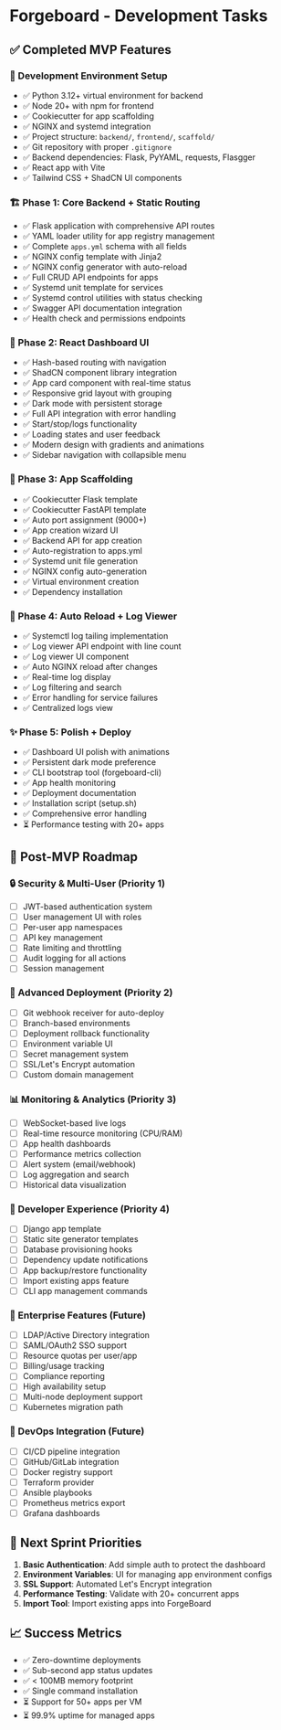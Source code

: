 # Forgeboard - Development Tasks

## ✅ Completed MVP Features

### 🔧 Development Environment Setup
- ✅ Python 3.12+ virtual environment for backend
- ✅ Node 20+ with npm for frontend
- ✅ Cookiecutter for app scaffolding
- ✅ NGINX and systemd integration
- ✅ Project structure: `backend/`, `frontend/`, `scaffold/`
- ✅ Git repository with proper `.gitignore`
- ✅ Backend dependencies: Flask, PyYAML, requests, Flasgger
- ✅ React app with Vite
- ✅ Tailwind CSS + ShadCN UI components

### 🏗 Phase 1: Core Backend + Static Routing
- ✅ Flask application with comprehensive API routes
- ✅ YAML loader utility for app registry management
- ✅ Complete `apps.yml` schema with all fields
- ✅ NGINX config template with Jinja2
- ✅ NGINX config generator with auto-reload
- ✅ Full CRUD API endpoints for apps
- ✅ Systemd unit template for services
- ✅ Systemd control utilities with status checking
- ✅ Swagger API documentation integration
- ✅ Health check and permissions endpoints

### 📱 Phase 2: React Dashboard UI
- ✅ Hash-based routing with navigation
- ✅ ShadCN component library integration
- ✅ App card component with real-time status
- ✅ Responsive grid layout with grouping
- ✅ Dark mode with persistent storage
- ✅ Full API integration with error handling
- ✅ Start/stop/logs functionality
- ✅ Loading states and user feedback
- ✅ Modern design with gradients and animations
- ✅ Sidebar navigation with collapsible menu

### 🎯 Phase 3: App Scaffolding
- ✅ Cookiecutter Flask template
- ✅ Cookiecutter FastAPI template
- ✅ Auto port assignment (9000+)
- ✅ App creation wizard UI
- ✅ Backend API for app creation
- ✅ Auto-registration to apps.yml
- ✅ Systemd unit file generation
- ✅ NGINX config auto-generation
- ✅ Virtual environment creation
- ✅ Dependency installation

### 🔄 Phase 4: Auto Reload + Log Viewer
- ✅ Systemctl log tailing implementation
- ✅ Log viewer API endpoint with line count
- ✅ Log viewer UI component
- ✅ Auto NGINX reload after changes
- ✅ Real-time log display
- ✅ Log filtering and search
- ✅ Error handling for service failures
- ✅ Centralized logs view

### ✨ Phase 5: Polish + Deploy
- ✅ Dashboard UI polish with animations
- ✅ Persistent dark mode preference
- ✅ CLI bootstrap tool (forgeboard-cli)
- ✅ App health monitoring
- ✅ Deployment documentation
- ✅ Installation script (setup.sh)
- ✅ Comprehensive error handling
- ⏳ Performance testing with 20+ apps

## 🚀 Post-MVP Roadmap

### 🔒 Security & Multi-User (Priority 1)
- [ ] JWT-based authentication system
- [ ] User management UI with roles
- [ ] Per-user app namespaces
- [ ] API key management
- [ ] Rate limiting and throttling
- [ ] Audit logging for all actions
- [ ] Session management

### 🚢 Advanced Deployment (Priority 2)
- [ ] Git webhook receiver for auto-deploy
- [ ] Branch-based environments
- [ ] Deployment rollback functionality
- [ ] Environment variable UI
- [ ] Secret management system
- [ ] SSL/Let's Encrypt automation
- [ ] Custom domain management

### 📊 Monitoring & Analytics (Priority 3)
- [ ] WebSocket-based live logs
- [ ] Real-time resource monitoring (CPU/RAM)
- [ ] App health dashboards
- [ ] Performance metrics collection
- [ ] Alert system (email/webhook)
- [ ] Log aggregation and search
- [ ] Historical data visualization

### 🔧 Developer Experience (Priority 4)
- [ ] Django app template
- [ ] Static site generator templates
- [ ] Database provisioning hooks
- [ ] Dependency update notifications
- [ ] App backup/restore functionality
- [ ] Import existing apps feature
- [ ] CLI app management commands

### 🏢 Enterprise Features (Future)
- [ ] LDAP/Active Directory integration
- [ ] SAML/OAuth2 SSO support
- [ ] Resource quotas per user/app
- [ ] Billing/usage tracking
- [ ] Compliance reporting
- [ ] High availability setup
- [ ] Multi-node deployment support
- [ ] Kubernetes migration path

### 🔄 DevOps Integration (Future)
- [ ] CI/CD pipeline integration
- [ ] GitHub/GitLab integration
- [ ] Docker registry support
- [ ] Terraform provider
- [ ] Ansible playbooks
- [ ] Prometheus metrics export
- [ ] Grafana dashboards

## 🎯 Next Sprint Priorities

1. **Basic Authentication**: Add simple auth to protect the dashboard
2. **Environment Variables**: UI for managing app environment configs
3. **SSL Support**: Automated Let's Encrypt integration
4. **Performance Testing**: Validate with 20+ concurrent apps
5. **Import Tool**: Import existing apps into ForgeBoard

## 📈 Success Metrics

- ✅ Zero-downtime deployments
- ✅ Sub-second app status updates
- ✅ < 100MB memory footprint
- ✅ Single command installation
- ⏳ Support for 50+ apps per VM
- ⏳ 99.9% uptime for managed apps